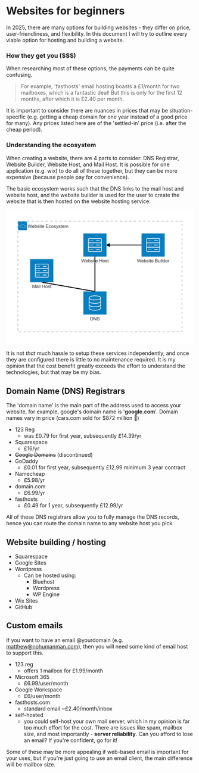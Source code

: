 # Websites for beginners
In 2025, there are many options for building websites - they differ on price, user-friendliness, and flexibility. In this document I will try to outline every viable option for hosting and building a website.

### How they get you ($$$)
When researching most of these options, the payments can be quite confusing.

> For example, 'fasthosts' email hosting boasts a £1/month for two mailboxes, which is a fantastic deal! But this is only for the first 12 months, after which it is £2.40 per month.

It is important to consider there are nuances in prices that may be situation-specific (e.g. getting a cheap domain for one year instead of a good price for many). Any prices listed here are of the 'settled-in' price (i.e. after the cheap period).

### Understanding the ecosystem
When creating a website, there are 4 parts to consider: DNS Registrar, Website Builder, Website Host, and Mail Host. It is possible for one application (e.g. wix) to do all of these together, but they can be more expensive (because people pay for convenience).


<!-- 
architecture-beta
    group api(cloud)[API]

    service dns(database)[DNS] in api
    service website_builder(server)[Website Builder] in api
    service website_host(server)[Website Host] in api
    service mail_host(server)[Mail Host] in api
    
    dns:T -- B:mail_host
    dns:T -- B:website_host
    website_builder:L --\> R:website_host
-->

The basic ecosystem works such that the DNS links to the mail host and website host, and the website builder is used for the user to create the website that is then hosted on the website hosting service:

![alt text](<Untitled diagram-2024-12-27-034746.png>)

It is not *that* much hassle to setup these services independently, and once they are configured there is little to no maintenance required. It is my opinion that the cost benefit greatly exceeds the effort to understand the technologies, but that may be my bias.

## Domain Name (DNS) Registrars
The 'domain name' is the main part of the address used to access your website, for example, google's domain name is '**google.com**'. Domain names vary in price (cars.com sold for $872 million 🤯)

- 123 Reg
    - was £0.79 for first year, subsequently £14.39/yr
- Squarespace
    - £16/yr
- ~~Google Domains~~ (discontinued)
- GoDaddy
    - £0.01 for first year, subsequently £12.99 minimum 3 year contract
- Namecheap
    - £5.98/yr
- domain.com
    - £6.99/yr
- fasthosts
    - £0.49 for 1 year, subsequently £12.99/yr

All of these DNS registrars allow you to fully manage the DNS records, hence you can route the domain name to any website host you pick.

## Website building / hosting

- Squarespace
- Google Sites
- Wordpress
    - Can be hosted using:
        - Bluehost
        - Wordpress
        - WP Engine
- Wix Sites
- GitHub

## Custom emails
If you want to have an email @yourdomain (e.g. matthew@nohumanman.com), then you will need some kind of email host to support this.

- 123 reg
    - offers 1 mailbox for £1.99/month
- Microsoft 365
    - £6.99/user/month
- Google Workspace
    - £6/user/month
- fasthosts.com
    - standard email ~£2.40/month/inbox
- self-hosted
    - you could self-host your own mail server, which in my opinion is far too much effort for the cost. There are issues like spam, mailbox size, and most importantly - **server reliability**. Can you afford to lose an email? If you're confident, go for it!

Some of these may be more appealing if web-based email is important for your uses, but if you're just going to use an email client, the main difference will be mailbox size.

